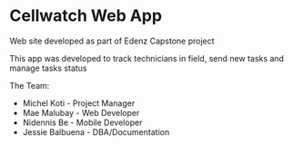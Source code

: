 # Cellwatch Web App
Web site developed as part of Edenz Capstone project

This app was developed to track technicians in field, send new tasks and manage tasks status


The Team:
- Michel Koti - Project Manager
- Mae Malubay - Web Developer
- Nidennis Be - Mobile Developer
- Jessie Balbuena - DBA/Documentation
